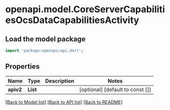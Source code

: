 # openapi.model.CoreServerCapabilitiesOcsDataCapabilitiesActivity

## Load the model package
```dart
import 'package:openapi/api.dart';
```

## Properties
Name | Type | Description | Notes
------------ | ------------- | ------------- | -------------
**apiv2** | **List<String>** |  | [optional] [default to const []]

[[Back to Model list]](../README.md#documentation-for-models) [[Back to API list]](../README.md#documentation-for-api-endpoints) [[Back to README]](../README.md)



